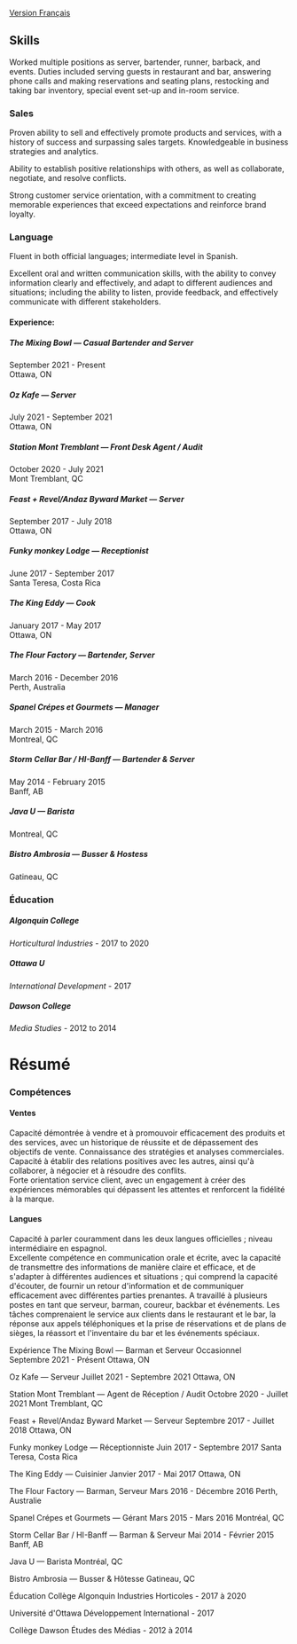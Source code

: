 [Version Français](hospitality_resume#résumé)

## Skills  

Worked multiple positions as server, bartender, runner, barback, and events. Duties included serving guests in restaurant and bar, answering phone calls and making reservations and seating plans, restocking and taking bar inventory, special event set-up and in-room service.

### Sales

Proven ability to sell and effectively promote products and services, with a history of success and surpassing sales targets. Knowledgeable in business strategies and analytics.

Ability to establish positive relationships with others, as well as collaborate, negotiate, and resolve conflicts.

Strong customer service orientation, with a commitment to creating memorable experiences that exceed expectations and reinforce brand loyalty.

### Language

Fluent in both official languages; intermediate level in Spanish.

Excellent oral and written communication skills, with the ability to convey information clearly and effectively, and adapt to different audiences and situations; including the ability to listen, provide feedback, and effectively communicate with different stakeholders. 

#### Experience:  

##### *The Mixing Bowl* — Casual Bartender and Server  
September 2021 - Present  
Ottawa, ON  

##### *Oz Kafe* — Server  
July 2021 - September 2021  
Ottawa, ON   

##### *Station Mont Tremblant* — Front Desk Agent / Audit  
October 2020 - July 2021  
Mont Tremblant, QC  

##### *Feast + Revel/Andaz Byward Market* — Server    
September 2017 - July 2018  
Ottawa, ON  

##### *Funky monkey Lodge* — Receptionist  
June 2017 - September 2017  
Santa Teresa, Costa Rica  

##### *The King Eddy* — Cook  
January 2017 - May 2017  
Ottawa, ON  

##### *The Flour Factory* — Bartender, Server  
March 2016 - December 2016  
Perth, Australia  

##### *Spanel Crépes et Gourmets* — Manager  
March 2015 - March 2016  
Montreal, QC  

##### *Storm Cellar Bar / HI-Banff* — Bartender & Server  
May 2014 - February 2015   
Banff, AB  

##### *Java U* — Barista   
Montreal, QC  
 
##### *Bistro Ambrosia* — Busser & Hostess  
Gatineau, QC  

### Éducation   

##### Algonquin College
*Horticultural Industries* - 2017 to 2020

##### Ottawa U
*International Development* - 2017

##### Dawson College
*Media Studies* - 2012 to 2014 

# Résumé

### Compétences

#### Ventes
Capacité démontrée à vendre et à promouvoir efficacement des produits et des services, avec un historique de réussite et de dépassement des objectifs de vente. Connaissance des stratégies et analyses commerciales.   
Capacité à établir des relations positives avec les autres, ainsi qu'à collaborer, à négocier et à résoudre des conflits.  
Forte orientation service client, avec un engagement à créer des expériences mémorables qui dépassent les attentes et renforcent la fidélité à la marque.  

#### Langues
Capacité à parler couramment dans les deux langues officielles ; niveau intermédiaire en espagnol.   
Excellente compétence en communication orale et écrite, avec la capacité de transmettre des informations de manière claire et efficace, et de s'adapter à différentes audiences et situations ; qui comprend la capacité d'écouter, de fournir un retour d'information et de communiquer efficacement avec différentes parties prenantes. A travaillé à plusieurs postes en tant que serveur, barman, coureur, backbar et événements. Les tâches comprenaient le service aux clients dans le restaurant et le bar, la réponse aux appels téléphoniques et la prise de réservations et de plans de sièges, la réassort et l'inventaire du bar et les événements spéciaux.  

Expérience
The Mixing Bowl — Barman et Serveur Occasionnel  
Septembre 2021 - Présent
Ottawa, ON

Oz Kafe — Serveur
Juillet 2021 - Septembre 2021
Ottawa, ON

Station Mont Tremblant — Agent de Réception / Audit
Octobre 2020 - Juillet 2021
Mont Tremblant, QC

Feast + Revel/Andaz Byward Market — Serveur
Septembre 2017 - Juillet 2018
Ottawa, ON

Funky monkey Lodge — Réceptionniste
Juin 2017 - Septembre 2017
Santa Teresa, Costa Rica

The King Eddy — Cuisinier
Janvier 2017 - Mai 2017
Ottawa, ON

The Flour Factory — Barman, Serveur
Mars 2016 - Décembre 2016
Perth, Australie

Spanel Crépes et Gourmets — Gérant
Mars 2015 - Mars 2016
Montréal, QC

Storm Cellar Bar / HI-Banff — Barman & Serveur
Mai 2014 - Février 2015
Banff, AB

Java U — Barista
Montréal, QC

Bistro Ambrosia — Busser & Hôtesse
Gatineau, QC

Éducation
Collège Algonquin
Industries Horticoles - 2017 à 2020

Université d'Ottawa
Développement International - 2017

Collège Dawson
Études des Médias - 2012 à 2014
